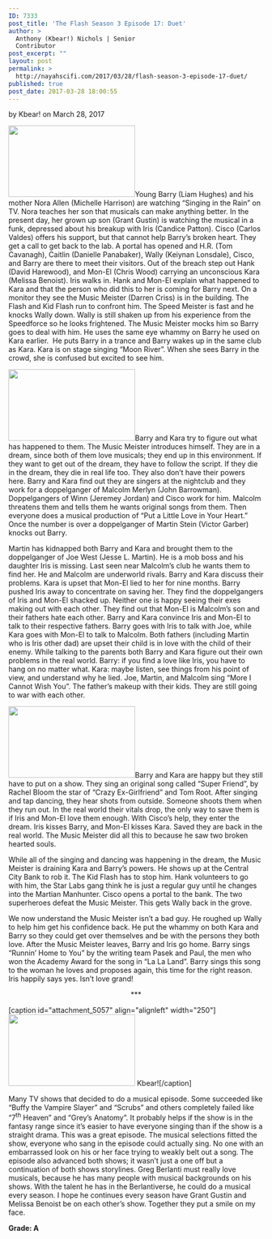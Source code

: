 ```yaml
---
ID: 7333
post_title: 'The Flash Season 3 Episode 17: Duet'
author: >
  Anthony (Kbear!) Nichols | Senior
  Contributor
post_excerpt: ""
layout: post
permalink: >
  http://nayahscifi.com/2017/03/28/flash-season-3-episode-17-duet/
published: true
post_date: 2017-03-28 18:00:55
---
```

by Kbear! on March 28, 2017

<img class="alignleft size-thumbnail wp-image-7368" src="http://nayahscifi.com/wp-content/uploads/2017/03/flash_supergirlcoma_ep17-250x141.jpeg" alt="" width="250" height="141" />Young Barry (Liam Hughes) and his mother Nora Allen (Michelle Harrison) are watching “Singing in the Rain” on TV. Nora teaches her son that musicals can make anything better. In the present day, her grown up son (Grant Gustin) is watching the musical in a funk, depressed about his breakup with Iris (Candice Patton). Cisco (Carlos Valdes) offers his support, but that cannot help Barry’s broken heart. They get a call to get back to the lab. A portal has opened and H.R. (Tom Cavanagh), Caitlin (Danielle Panabaker), Wally (Keiynan Lonsdale), Cisco, and Barry are there to meet their visitors. Out of the breach step out Hank (David Harewood), and Mon-El (Chris Wood) carrying an unconscious Kara (Melissa Benoist). Iris walks in. Hank and Mon-El explain what happened to Kara and that the person who did this to her is coming for Barry next. On a monitor they see the Music Meister (Darren Criss) is in the building. The Flash and Kid Flash run to confront him. The Speed Meister is fast and he knocks Wally down. Wally is still shaken up from his experience from the Speedforce so he looks frightened. The Music Meister mocks him so Barry goes to deal with him. He uses the same eye whammy on Barry he used on Kara earlier.  He puts Barry in a trance and Barry wakes up in the same club as Kara. Kara is on stage singing “Moon River”. When she sees Barry in the crowd, she is confused but excited to see him.

<img class="alignleft size-thumbnail wp-image-7370" src="http://nayahscifi.com/wp-content/uploads/2017/03/flash_musicmeister_ep17-250x141.jpeg" alt="" width="250" height="141" />Barry and Kara try to figure out what has happened to them. The Music Meister introduces himself. They are in a dream, since both of them love musicals; they end up in this environment. If they want to get out of the dream, they have to follow the script. If they die in the dream, they die in real life too. They also don’t have their powers here. Barry and Kara find out they are singers at the nightclub and they work for a doppelganger of Malcolm Merlyn (John Barrowman). Doppelgangers of Winn (Jeremey Jordan) and Cisco work for him. Malcolm threatens them and tells them he wants original songs from them. Then everyone does a musical production of “Put a Little Love in Your Heart.” Once the number is over a doppelganger of Martin Stein (Victor Garber) knocks out Barry.

Martin has kidnapped both Barry and Kara and brought them to the doppelganger of Joe West (Jesse L. Martin). He is a mob boss and his daughter Iris is missing. Last seen near Malcolm’s club he wants them to find her. He and Malcolm are underworld rivals. Barry and Kara discuss their problems. Kara is upset that Mon-El lied to her for nine months. Barry pushed Iris away to concentrate on saving her. They find the doppelgangers of Iris and Mon-El shacked up. Neither one is happy seeing their exes making out with each other. They find out that Mon-El is Malcolm’s son and their fathers hate each other. Barry and Kara convince Iris and Mon-El to talk to their respective fathers. Barry goes with Iris to talk with Joe, while Kara goes with Mon-El to talk to Malcolm. Both fathers (including Martin who is Iris other dad) are upset their child is in love with the child of their enemy. While talking to the parents both Barry and Kara figure out their own problems in the real world. Barry: if you find a love like Iris, you have to hang on no matter what. Kara: maybe listen, see things from his point of view, and understand why he lied. Joe, Martin, and Malcolm sing “More I Cannot Wish You”. The father’s makeup with their kids. They are still going to war with each other.

<img class="alignleft size-thumbnail wp-image-7369" src="http://nayahscifi.com/wp-content/uploads/2017/03/flash_barry_kara_dance1_ep17-250x141.jpeg" alt="" width="250" height="141" />Barry and Kara are happy but they still have to put on a show. They sing an original song called “Super Friend”, by Rachel Bloom the star of “Crazy Ex-Girlfriend” and Tom Root. After singing and tap dancing, they hear shots from outside. Someone shoots them when they run out. In the real world their vitals drop, the only way to save them is if Iris and Mon-El love them enough. With Cisco’s help, they enter the dream. Iris kisses Barry, and Mon-El kisses Kara. Saved they are back in the real world. The Music Meister did all this to because he saw two broken hearted souls.

While all of the singing and dancing was happening in the dream, the Music Meister is draining Kara and Barry’s powers. He shows up at the Central City Bank to rob it. The Kid Flash has to stop him. Hank volunteers to go with him, the Star Labs gang think he is just a regular guy until he changes into the Martian Manhunter. Cisco opens a portal to the bank. The two superheroes defeat the Music Meister. This gets Wally back in the grove.

We now understand the Music Meister isn’t a bad guy. He roughed up Wally to help him get his confidence back. He put the whammy on both Kara and Barry so they could get over themselves and be with the persons they both love. After the Music Meister leaves, Barry and Iris go home. Barry sings “Runnin’ Home to You” by the writing team Pasek and Paul, the men who won the Academy Award for the song in “La La Land”. Barry sings this song to the woman he loves and proposes again, this time for the right reason. Iris happily says yes. Isn’t love grand!
<p style="text-align: center;">***</p>


[caption id="attachment_5057" align="alignleft" width="250"]<img class="wp-image-5057 size-thumbnail" src="http://nayahscifi.com/wp-content/uploads/2017/01/KBear-250x141.png" alt="" width="250" height="141" /> Kbear![/caption]

Many TV shows that decided to do a musical episode. Some succeeded like “Buffy the Vampire Slayer” and “Scrubs” and others completely failed like “7<sup>th</sup> Heaven” and “Grey’s Anatomy”. It probably helps if the show is in the fantasy range since it’s easier to have everyone singing than if the show is a straight drama. This was a great episode. The musical selections fitted the show, everyone who sang in the episode could actually sing. No one with an embarrassed look on his or her face trying to weakly belt out a song. The episode also advanced both shows; it wasn’t just a one off but a continuation of both shows storylines. Greg Berlanti must really love musicals, because he has many people with musical backgrounds on his shows. With the talent he has in the Berlantiverse, he could do a musical every season. I hope he continues every season have Grant Gustin and Melissa Benoist be on each other’s show. Together they put a smile on my face.

<strong>Grade: A</strong>